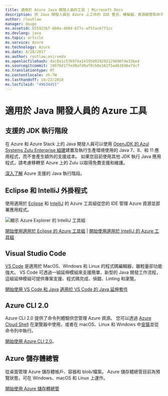 ```yaml
---
title: 適用於 Azure Java 開發人員的工具 | Microsoft Docs
description: 供 Java 開發人員在 Azure 上工作的 IDE 整合、模擬器、資源總管和命令列介面。
author: rloutlaw
manager: douge
ms.assetid: b55923b7-d60a-460d-b77c-af5fac67f1cc
ms.devlang: java
ms.topic: article
ms.service: Azure
ms.technology: Azure
ms.date: 4/10/2017
ms.author: routlaw;asirveda
ms.openlocfilehash: dac0a1c576974a141950919292129890f4e15be4
ms.sourcegitcommit: 19876d17fed0afd9af0cb8e161f5a463696e74cf
ms.translationtype: HT
ms.contentlocale: zh-TW
ms.lasthandoff: 10/22/2018
ms.locfileid: "49634451"
---
```

# <a name="azure-tools-for-java-developers"></a>適用於 Java 開發人員的 Azure 工具

## <a name="supported-jdk-runtimes"></a>支援的 JDK 執行階段

在 Azure 和 Azure Stack 上的 Java 開發人員可以使用 [OpenJDK 的 Azul Systems Zulu Enterprise 組建](https://www.azul.com/downloads/azure-only/zulu/)建置及執行生產環境使用的 Java 7、8、和 11 應用程式，而不會產生額外的支援成本。 如果您目前使用其他 JDK 執行 Java 應用程式，請考慮移轉至 Azure 上的 Zulu 以取得免費支援和維護。 

[深入了解](java-supported-jdk-runtime.md) Azure 支援的 Java 執行階段。

## <a name="eclipse-and-intellij-plugins"></a>Eclipse 和 IntelliJ 外掛程式

使用適用於 [Eclipse](eclipse/azure-toolkit-for-eclipse.md) 和 [IntelliJ](intellij/azure-toolkit-for-intellij.md) 的 Azure 工具組從您的 IDE 管理 Azure 資源並部署應用程式。   

![顯示 Azure Explorer 的 IntelliJ 工具組](media/intelliJ-azure-explorer.png)

[開始使用適用於 Eclipse 的 Azure 工具組](https://docs.microsoft.com/azure/app-service-web/app-service-web-eclipse-create-hello-world-web-app) | [開始使用適用於 IntelliJ 的 Azure 工具組](https://docs.microsoft.com/azure/app-service-web/app-service-web-intellij-create-hello-world-web-app) 

## <a name="visual-studio-code"></a>Visual Studio Code

[VS Code](https://code.visualstudio.com/) 是適用於 MacOS、Windows 和 Linux 的程式碼編輯器，雖輕量卻功能強大。 VS Code 可透過一組延伸模組來支援簡單、新型的 Java 開發工作流程，這組延伸模組可提供專案支援、程式碼完成、偵錯、Linting 和瀏覽。

[開始使用 VS Code 和 Java](https://code.visualstudio.com/docs/java)
[適用於 VS Code 的 Java 延伸套件](https://code.visualstudio.com/docs/java/extensions)  

## <a name="azure-cli-20"></a>Azure CLI 2.0

Azure CLI 2.0 提供了命令列體驗供您管理 Azure 資源。 您可以透過 [Azure Cloud Shell](https://docs.microsoft.com/azure/cloud-shell/overview) 在瀏覽器中使用，或者在 macOS、Linux 和 Windows 中[安裝](https://docs.microsoft.com/cli/azure/install-azure-cli)並從命令列中執行。

[開始使用 Azure CLI 2.0](https://docs.microsoft.com/cli/azure/get-started-with-azure-cli)。

## <a name="azure-storage-explorer"></a>Azure 儲存體總管 

從桌面管理 Azure 儲存體帳戶、容器和 blob/檔案。 Azure 儲存體總管目前為預覽狀態，可在 Windows、macOS 和 Linux 上運作。

[開始使用 Azure 儲存體總管](https://docs.microsoft.com/azure/vs-azure-tools-storage-manage-with-storage-explorer)
